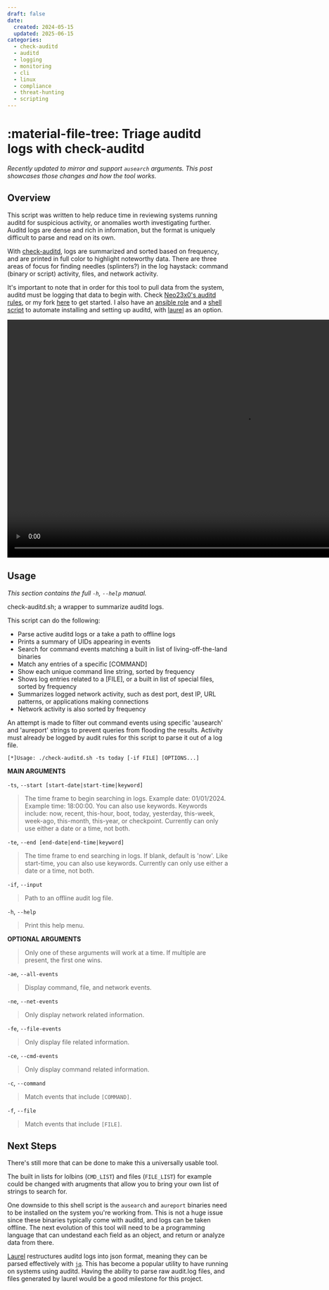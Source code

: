 ```yaml
---
draft: false
date:
  created: 2024-05-15
  updated: 2025-06-15
categories:
  - check-auditd
  - auditd
  - logging
  - monitoring
  - cli
  - linux
  - compliance
  - threat-hunting
  - scripting
---
```


# :material-file-tree: Triage auditd logs with check-auditd

*Recently updated to mirror and support `ausearch` arguments. This post showcases those changes and how the tool works.*

<!-- more -->

## Overview

This script was written to help reduce time in reviewing systems running auditd for suspicious activity, or anomalies worth investigating further. Auditd logs are dense and rich in information, but the format is uniquely difficult to parse and read on its own.

With [check-auditd](https://github.com/straysheep-dev/linux-configs/blob/main/check-auditd.sh), logs are summarized and sorted based on frequency, and are printed in full color to highlight noteworthy data. There are three areas of focus for finding needles (splinters?) in the log haystack: command (binary or script) activity, files, and network activity.

It's important to note that in order for this tool to pull data from the system, auditd must be logging that data to begin with. Check [Neo23x0's auditd rules](https://github.com/Neo23x0/auditd), or my fork [here](https://github.com/straysheep-dev/auditd) to get started. I also have an [ansible role](https://github.com/straysheep-dev/ansible-configs/tree/main/install_auditd) and a [shell script](https://github.com/straysheep-dev/setup-auditd) to automate installing and setting up auditd, with [laurel](https://github.com/threathunters-io/laurel) as an option.

<video width="1080" controls>
  <source src="/blog/media/check-auditd-demo/Check-Auditd-Demo.mp4" type="video/mp4">
</video>

<!-- How to embed video:
https://developer.mozilla.org/en-US/docs/Web/HTML/Element/video
https://github.com/squidfunk/mkdocs-material/discussions/3984
-->

## Usage

*This section contains the full `-h`, `--help` manual.*

check-auditd.sh; a wrapper to summarize auditd logs.

This script can do the following:

- Parse active auditd logs or a take a path to offline logs
- Prints a summary of UIDs appearing in events
- Search for command events matching a built in list of living-off-the-land binaries
- Match any entries of a specific [COMMAND]
- Show each unique command line string, sorted by frequency
- Shows log entries related to a [FILE], or a built in list of special files, sorted by frequency
- Summarizes logged network activity, such as dest port, dest IP, URL patterns, or applications making connections
- Network activity is also sorted by frequency

An attempt is made to filter out command events using specific 'ausearch' and 'aureport' strings to prevent queries from flooding the results.
Activity must already be logged by audit rules for this script to parse it out of a log file.

```
[*]Usage: ./check-auditd.sh -ts today [-if FILE] [OPTIONS...]
```

**MAIN ARGUMENTS**

`-ts`, `--start [start-date|start-time|keyword]`
> The time frame to begin searching in logs. Example date: 01/01/2024. Example time: 18:00:00. You can also use keywords.
> Keywords include: now, recent, this-hour, boot, today, yesterday, this-week, week-ago, this-month, this-year, or checkpoint.
> Currently can only use either a date or a time, not both.

`-te`, `--end [end-date|end-time|keyword]`
> The time frame to end searching in logs. If blank, default is 'now'. Like start-time, you can also use keywords.
> Currently can only use either a date or a time, not both.

`-if`, `--input`
> Path to an offline audit log file.

`-h`, `--help`
> Print this help menu.

**OPTIONAL ARGUMENTS**

> Only one of these arguments will work at a time. If multiple are present, the first one wins.

`-ae`, `--all-events`
> Display command, file, and network events.

`-ne`, `--net-events`
> Only display network related information.

`-fe`, `--file-events`
> Only display file related information.

`-ce`, `--cmd-events`
> Only display command related information.

`-c`, `--command`
> Match events that include `[COMMAND]`.

`-f`, `--file`
> Match events that include `[FILE]`.


## Next Steps

There's still more that can be done to make this a universally usable tool.

The built in lists for lolbins (`CMD_LIST`) and files (`FILE_LIST`) for example could be changed with arugments that allow you to bring your own list of strings to search for.

One downside to this shell script is the `ausearch` and `aureport` binaries need to be installed on the system you're working from. This is not a huge issue since these binaries typically come with auditd, and logs can be taken offline. The next evolution of this tool will need to be a programming language that can undestand each field as an object, and return or analyze data from there.

[Laurel](https://github.com/threathunters-io/laurel) restructures auditd logs into json format, meaning they can be parsed effectively with [`jq`](https://github.com/jqlang/jq). This has become a popular utility to have running on systems using auditd. Having the ability to parse raw audit.log files, and files generated by laurel would be a good milestone for this project.

